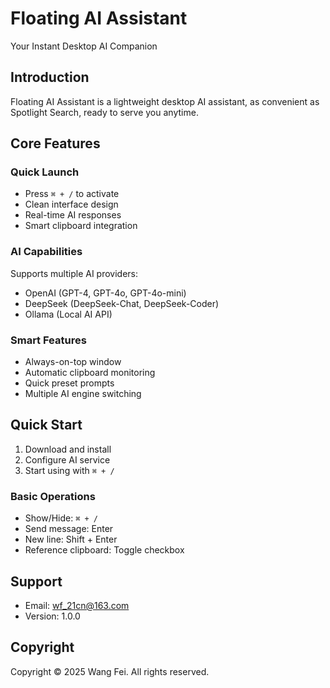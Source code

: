 # Floating AI Assistant
Your Instant Desktop AI Companion

## Introduction
Floating AI Assistant is a lightweight desktop AI assistant,
as convenient as Spotlight Search, ready to serve you anytime.

## Core Features

### Quick Launch
- Press `⌘ + /` to activate
- Clean interface design
- Real-time AI responses
- Smart clipboard integration

### AI Capabilities
Supports multiple AI providers:
- OpenAI (GPT-4, GPT-4o, GPT-4o-mini)
- DeepSeek (DeepSeek-Chat, DeepSeek-Coder)
- Ollama (Local AI API)

### Smart Features
- Always-on-top window
- Automatic clipboard monitoring
- Quick preset prompts
- Multiple AI engine switching

## Quick Start
1. Download and install
2. Configure AI service
3. Start using with `⌘ + /`

### Basic Operations
- Show/Hide: `⌘ + /`
- Send message: Enter
- New line: Shift + Enter
- Reference clipboard: Toggle checkbox

## Support
- Email: wf_21cn@163.com
- Version: 1.0.0

## Copyright
Copyright © 2025 Wang Fei. All rights reserved. 
